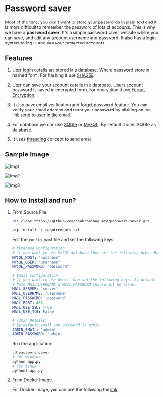 # Password saver

Most of the time, you don't want to store your passwords in plain text and it is more difficult to remember the password of lots of accounts. This is why we have a **password saver**. It's a simple password saver website where you can save, and edit any account username and password. It also has a login system to log in and see your protected accounts.

## Features

1. User login details are stored in a database. Where password store in hashed form. For hashing it use [SHA256](https://en.wikipedia.org/wiki/SHA-2).

2. User can save your account details in a database. Users account password is saved in encrypted form. For encryption it use [Fernet Encryption](https://cryptography.io/en/latest/fernet/).
  
3. It also have email verification and forget password feature. You can verify your email address and reset your password by clicking on the link send to user in the email.

4. For database we can use [SQLite](https://www.sqlite.org/) or [MySQL](https://www.mysql.com/). By default it uses SQLite as database.

5. It uses [threading](https://en.wikipedia.org/wiki/Thread_(computing)) concept to send email.

## Sample Image

![Img1](https://github.com/shubranshugupta/password-saver/blob/main/static/Img1.png)

![Img2](https://github.com/shubranshugupta/password-saver/blob/main/static/Img2.png)

![Img3](https://github.com/shubranshugupta/password-saver/blob/main/static/Img3.jpg)

## How to Install and run?

1. From Source File.

    ```bash
    git clone https://github.com/shubranshugupta/password-saver.git

    pip install -r requirements.txt
    ```

    Edit the `config.yaml` file and set the following keys:

    ```yaml
    # Database Configuration
    # If you want to use MySQL database then set the following keys. By default it uses SQLite.
    MYSQL_HOST: "hostname"
    MYSQL_USER: "username"
    MYSQL_PASSWORD: "password"

    # Email Configuration
    # If you want to use Gmail then set the following keys. By default it uses Gmail smtp server.
    # Note MAIL_USERNAME & MAIL_PASSWORD should not be blank.
    MAIL_SERVER: 'server'
    MAIL_USERNAME: 'username'
    MAIL_PASSWORD: 'password'
    MAIL_PORT: 465
    MAIL_USE_SSL: True
    MAIL_USE_TLS: False

    # Admin Details
    # By default email and password is admin.
    ADMIN_EMAIL: 'admin'
    ADMIN_PASSWORD: 'admin'
    ```

    Run the application:

    ```bash
    cd password-saver
    # for windows
    python app.py
    # for linux
    python3 app.py
    ```

2. From Docker Image.

   For Docker image, you can use the following the [link](https://hub.docker.com/repository/docker/shubhgupta24/passwordsaver)
